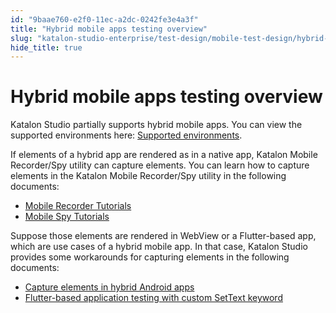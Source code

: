 ```yaml
---
id: "9baae760-e2f0-11ec-a2dc-0242fe3e4a3f"
title: "Hybrid mobile apps testing overview"
slug: "katalon-studio-enterprise/test-design/mobile-test-design/hybrid-mobile-apps-testing/hybrid-mobile-apps-testing-overview"
hide_title: true
---
```

  

# <a id="id" class="anchor_top_offset"/><a id="ariaid-title1" class="anchor_top_offset"/>Hybrid mobile apps testing overview

  
    
<p xmlns="http://www.w3.org/1999/xhtml" className="p">Katalon Studio partially supports hybrid mobile apps. You can   view the supported environments here: <a className="xref" href="/docs/katalon-studio-enterprise/release-notes/supported-environments">Supported     environments</a>.</p> 
    
<p xmlns="http://www.w3.org/1999/xhtml" className="p">If elements of a hybrid app are rendered as in a native app,   Katalon Mobile Recorder/Spy utility can capture elements. You can   learn how to capture elements in the Katalon Mobile Recorder/Spy   utility in the following documents:</p> 
    
<ul xmlns="http://www.w3.org/1999/xhtml" className="ul">   <li className="li">     <a className="xref" href="/docs/katalon-studio-enterprise/test-design/mobile-test-design/mobile-record-and-spy-utilities/mobile-recorder-tutorial---7.6-onwards">Mobile       Recorder Tutorials</a>   </li>   <li className="li">     <a className="xref" href="/docs/katalon-studio-enterprise/test-design/mobile-test-design/mobile-record-and-spy-utilities/tutorial-for-mobile-object-spy">Mobile       Spy Tutorials</a>   </li> </ul> 
    
<p xmlns="http://www.w3.org/1999/xhtml" className="p">Suppose those elements are rendered in WebView or a   Flutter-based app, which are use cases of a hybrid mobile app. In   that case, Katalon Studio provides some workarounds for capturing   elements in the following documents:</p> 
    
<ul xmlns="http://www.w3.org/1999/xhtml" className="ul">   <li className="li">     <a className="xref" href="/docs/katalon-studio-enterprise/test-design/mobile-test-design/hybrid-mobile-apps-testing/capture-elements-in-hybrid-android-apps">Capture       elements in hybrid Android apps</a>   </li>   <li className="li">     <a className="xref" href="/docs/katalon-studio-enterprise/extend-katalon-studio/custom-keywords/flutter-based-application-testing-with-custom-settext-keyword">Flutter-based       application testing with custom SetText keyword</a>   </li> </ul> 
  

